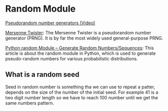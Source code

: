 # Random Module

[Pseudorandom number generators (Video)](https://www.khanacademy.org/computing/computer-science/cryptography/crypt/v/random-vs-pseudorandom-number-generators)

[Mersenne Twister](https://en.wikipedia.org/wiki/Mersenne_Twister): The Mersenne Twister is a pseudorandom number generator (PRNG). It is by far the most widely used general-purpose PRNG.

[Python random Module – Generate Random Numbers/Sequences](https://www.askpython.com/python-modules/python-random-module-generate-random-numbers-sequences): This article is about the random module in Python, which is used to generate pseudo-random numbers for various probabilistic distributions.

## What is a random seed

Seed in random number is something tha we can use to repeat a patter, depends on the size of the number of the initial seed. For example 41 is a two digit number length so we have to reach 100 number until we get the same numbers pattern.
